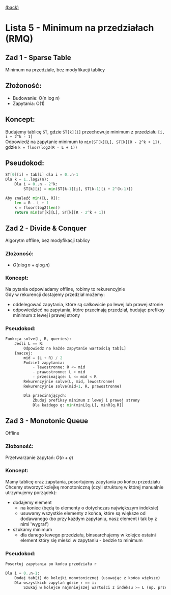 [(back)](../)

# Lista 5 - Minimum na przedziałach (RMQ)

## Zad 1 - Sparse Table
Minimum na przedziale, bez modyfikacji tablicy

## Złożoność:
- Budowanie: O(n log n)
- Zapytania: O(1)

## Koncept:
Budujemy tablicę `ST`, gdzie `ST[k][i]` przechowuje minimum z przedziału `[i, i + 2^k - 1]`  
Odpowiedź na zapytanie minimum to `min(ST[k][L], ST[k][R - 2^k + 1])`, gdzie `k = floor(log2(R - L + 1))`  

## Pseudokod:
```py
ST[0][i] = tab[i] dla i = 0..n-1
Dla k = 1..log2(n):
    Dla i = 0..n - 2^k:
        ST[k][i] = min(ST[k-1][i], ST[k-1][i + 2^(k-1)])

Aby znaleźć min([L, R]):
    len = R - L + 1
    k = floor(log2(len))
    return min(ST[k][L], ST[k][R - 2^k + 1])
```

## Zad 2 - Divide & Conquer
Algorytm offline, bez modyfikacji tablicy

### Złożoność:
- $O(n \log n + q \log n)$

### Koncept:
Na pytania odpowiadamy offline, robimy to rekurencyjnie  
Gdy w rekurencji dostajemy przedział możemy:
- oddelegować zapytania, które są całkowicie po lewej lub prawej stronie
- odpowiedzieć na zapytania, które przecinają przedział, budując prefiksy minimum z lewej i prawej strony

### Pseudokod:
```py
Funkcja solve(L, R, queries):
    Jeśli L == R:
        Odpowiedz na każde zapytanie wartością tab[L]
    Inaczej:
        mid = (L + R) / 2
        Podziel zapytania:
            - lewostronne: R <= mid
            - prawostronne: L > mid
            - przecinające: L <= mid < R
        Rekurencyjnie solve(L, mid, lewostronne)
        Rekurencyjnie solve(mid+1, R, prawostronne)

        Dla przecinających:
            Zbuduj prefiksy minimum z lewej i prawej strony
            Dla każdego q: min(minL[q.L], minR[q.R])
```


## Zad 3 - Monotonic Queue
Offline

### Złożoność:
Przetwarzanie zapytań: $O(n + q)$

### Koncept:
Mamy tablicę oraz zapytania, posortujemy zapytania po końcu przedziału  
Chcemy stworzyć kolejkę monotoniczną (czyli strukturę w której manualnie utrzymujemy porządek):
- dodajemy element
  - na koniec (będą to elementy o dotychczas największym indeksie)
  - usuwamy wszystkie elementy z końca, które są większe od dodawanego (bo przy każdym zapytaniu, nasz element i tak by z nimi 'wygrał')
- szukamy minimum
  - dla danego lewego przedziału, binsearchujemy w kolejce ostatni element który się mieści w zapytaniu - bedzie to minimum

### Pseudokod:
```py
Posortuj zapytania po końcu przedziału r

Dla i = 0..n-1:
    Dodaj tab[i] do kolejki monotonicznej (usuwając z końca większe)
    Dla wszystkich zapytań gdzie r == i:
        Szukaj w kolejce najmniejszej wartości z indeksu >= L (np. przez binarne wyszukiwanie)
```
